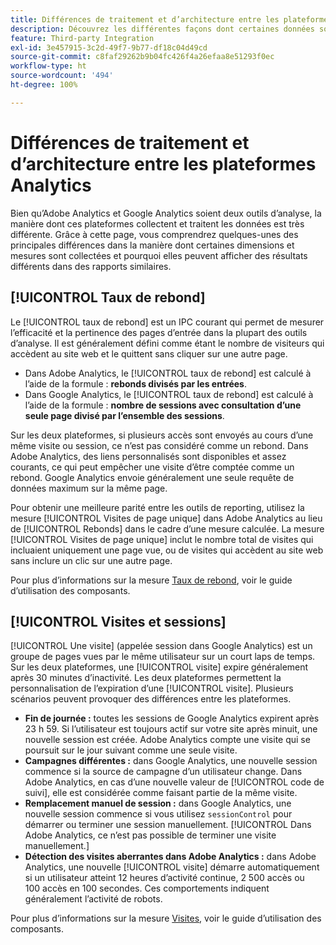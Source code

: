 ```yaml
---
title: Différences de traitement et d’architecture entre les plateformes Analytics
description: Découvrez les différentes façons dont certaines données sont collectées et affichées dans différentes plateformes, telles qu’Adobe Analytics et Google Analytics.
feature: Third-party Integration
exl-id: 3e457915-3c2d-49f7-9b77-df18c04d49cd
source-git-commit: c8faf29262b9b04fc426f4a26efaa8e51293f0ec
workflow-type: ht
source-wordcount: '494'
ht-degree: 100%

---
```


# Différences de traitement et d’architecture entre les plateformes Analytics

Bien qu’Adobe Analytics et Google Analytics soient deux outils d’analyse, la manière dont ces plateformes collectent et traitent les données est très différente. Grâce à cette page, vous comprendrez quelques-unes des principales différences dans la manière dont certaines dimensions et mesures sont collectées et pourquoi elles peuvent afficher des résultats différents dans des rapports similaires.

## [!UICONTROL Taux de rebond]

Le [!UICONTROL taux de rebond] est un IPC courant qui permet de mesurer l’efficacité et la pertinence des pages d’entrée dans la plupart des outils d’analyse. Il est généralement défini comme étant le nombre de visiteurs qui accèdent au site web et le quittent sans cliquer sur une autre page.

* Dans Adobe Analytics, le [!UICONTROL taux de rebond] est calculé à lʼaide de la formule : **rebonds divisés par les entrées**.
* Dans Google Analytics, le [!UICONTROL taux de rebond] est calculé à lʼaide de la formule : **nombre de sessions avec consultation dʼune seule page divisé par lʼensemble des sessions**.

Sur les deux plateformes, si plusieurs accès sont envoyés au cours d’une même visite ou session, ce n’est pas considéré comme un rebond. Dans Adobe Analytics, des liens personnalisés sont disponibles et assez courants, ce qui peut empêcher une visite d’être comptée comme un rebond. Google Analytics envoie généralement une seule requête de données maximum sur la même page.

Pour obtenir une meilleure parité entre les outils de reporting, utilisez la mesure [!UICONTROL Visites de page unique] dans Adobe Analytics au lieu de [!UICONTROL Rebonds] dans le cadre dʼune mesure calculée. La mesure [!UICONTROL Visites de page unique] inclut le nombre total de visites qui incluaient uniquement une page vue, ou de visites qui accèdent au site web sans inclure un clic sur une autre page.

Pour plus d’informations sur la mesure [Taux de rebond](/help/components/metrics/bounce-rate.md), voir le guide d’utilisation des composants.

## [!UICONTROL Visites et sessions]

[!UICONTROL Une visite] (appelée session dans Google Analytics) est un groupe de pages vues par le même utilisateur sur un court laps de temps. Sur les deux plateformes, une [!UICONTROL visite] expire généralement après 30 minutes d’inactivité. Les deux plateformes permettent la personnalisation de lʼexpiration dʼune [!UICONTROL visite]. Plusieurs scénarios peuvent provoquer des différences entre les plateformes.

* **Fin de journée :** toutes les sessions de Google Analytics expirent après 23 h 59. Si l’utilisateur est toujours actif sur votre site après minuit, une nouvelle session est créée. Adobe Analytics compte une visite qui se poursuit sur le jour suivant comme une seule visite.
* **Campagnes différentes :** dans Google Analytics, une nouvelle session commence si la source de campagne d’un utilisateur change. Dans Adobe Analytics, en cas dʼune nouvelle valeur de [!UICONTROL code de suivi], elle est considérée comme faisant partie de la même visite.
* **Remplacement manuel de session :** dans Google Analytics, une nouvelle session commence si vous utilisez `sessionControl` pour démarrer ou terminer une session manuellement. [!UICONTROL Dans Adobe Analytics, ce n’est pas possible de terminer une visite manuellement.]
* **Détection des visites aberrantes dans Adobe Analytics :** dans Adobe Analytics, une nouvelle [!UICONTROL visite] démarre automatiquement si un utilisateur atteint 12 heures dʼactivité continue, 2 500 accès ou 100 accès en 100 secondes. Ces comportements indiquent généralement l’activité de robots.

Pour plus d’informations sur la mesure [Visites](/help/components/metrics/visits.md), voir le guide d’utilisation des composants.
